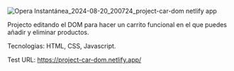 
![Opera Instantánea_2024-08-20_200724_project-car-dom netlify app](https://github.com/user-attachments/assets/c786e958-24b1-4d81-b344-b930069a1c84)

Projecto editando el DOM para hacer un carrito funcional en el que puedes añadir y eliminar productos.

Tecnologias: HTML, CSS, Javascript.

Test URL: https://project-car-dom.netlify.app/
